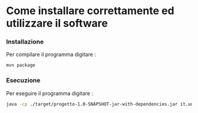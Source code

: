 # Come installare correttamente ed utilizzare il software

### Installazione
Per compilare il programma digitare :
```bash
mvn package
```

### Esecuzione 
Per eseguire il programma digitare : 
```bash
java -cp ./target/progetto-1.0-SNAPSHOT-jar-with-dependencies.jar it.unipd.dei.eis.App <api-key>
```